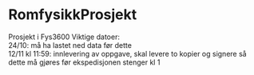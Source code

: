 # RomfysikkProsjekt
Prosjekt i Fys3600
Viktige datoer: \
	24/10: må ha lastet ned data før dette \
	12/11 kl 11:59: innlevering av oppgave, skal levere to kopier og signere så dette må gjøres før ekspedisjonen stenger kl 1
